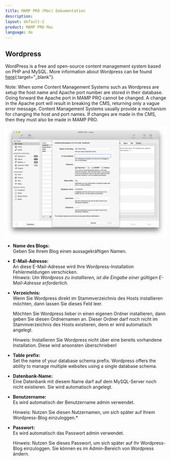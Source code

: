 ```yaml
---
title: MAMP PRO (Mac) Dokumentation
description: 
layout: default-2
product: MAMP PRO Mac
language: de
---
```


## Wordpress

WordPress is a free and open-source content management system based on PHP and MySQL. More information about Wordpress can be found [here](https://de.wordpress.org){:target="_blank"}.


<div class="alert" role="alert">
Note: When some Content Management Systems such as Wordpress are setup the host name and Apache port number are stored in their database. Going forward the Apache port in MAMP PRO cannot be changed. A change in the Apache port will result in breaking the CMS, returning only a vague error message. Content Management Systems usually provide a mechanism for changing the host and port names. If changes are made in the CMS, then they must also be made in MAMP PRO.
</div>

![MAMP](WordPress.png)

*  **Name des Blogs:**  
   Geben Sie Ihrem Blog einen aussagekräftigen Namen.

*  **E-Mail-Adresse:**  
   An diese E-Mail-Adresse wird Ihre Wordpress-Installation Fehlermeldungen verschicken.  
   *Hinweis: Um Wordpress zu installieren, ist die Eingabe einer gültigen E-Mail-Adresse erforderlich.*

*  **Verzeichnis:**  
   Wenn Sie Wordpress direkt im Stammverzeichnis des Hosts installieren möchten, dann lassen Sie dieses Feld leer.

   Möchten Sie Wordpress lieber in einen eigenen Ordner installieren, dann geben Sie diesen Ordnernamen an. Dieser Ordner  darf noch nicht im Stammverzeichnis des Hosts existieren, denn er wird automatisch angelegt.
   
   <div class="alert" role="alert">
   Hinweis: Installieren Sie Wordpress nicht über eine bereits vorhandene Installation. Diese wird ansonsten überschrieben!
   </div>
  
*  **Table prefix:**  
   Set the name of your database schema prefix. Wordpress offers the ability to manage multiple websites using a single database schema.


*  **Datenbank-Name:**  
   Eine Datenbank mit diesem Name darf auf dem MySQL-Server noch nicht existieren. Sie wird automatisch angelegt.
 
*  **Benutzername:**  
   Es wird automatisch der Benutzername admin verwendet.  
   
   <div class="alert" role="alert">
   Hinweis: Nutzen Sie diesen Nutzernamen, um sich später auf Ihrem Wordpress-Blog einzuloggen.*  
   </div>

*  **Passwort:**  
   Es wird automatisch das Passwort admin verwendet.  
   
   <div class="alert" role="alert">
   Hinweis: Nutzen Sie dieses Passwort, um sich später auf Ihr Wordpress-Blog einzuloggen. Sie können es im Admin-Bereich  von Wordpress ändern.
   </div>


